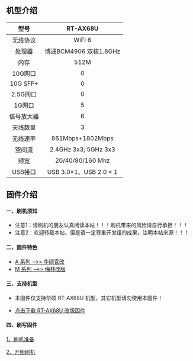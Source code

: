 ## 机型介绍

| 型号 | RT-AX68U |
|:--:|:--:|
| 无线协议 | WiFi 6 | 
| 处理器 | 博通BCM4906 双核1.8GHz | 
| 内存 | 512M | 
| 10G网口 | 0 | 
| 10G SFP+ | 0 | 
| 2.5G网口 | 0 | 
| 1G网口 | 5 | 
| 信号放大器 | 6 | 
| 天线数量 | 3 | 
| 无线速率 | 861Mbps+1802Mbps | 
| 空间流 | 2.4GHz 3x3; 5GHz 3x3 | 
| 频宽 | 20/40/80/160 Mhz | 
| USB接口 | USB 3.0×1、USB 2.0 × 1 | 

## 固件介绍
#### 一、刷机须知
* 注意1：请刷机的朋友认真阅读本帖！！！刷机带来的风险请自行承担！！！
* 注意2：欢迎转载本帖，但是请一定尊重开发组的成果，注明本帖来源！！！

#### 二、固件特色
* [A 系列 ——>> 华硕官改](/zh/guide/asus/firmware-a.md)
* [M 系列 ——>> 梅林改版](/zh/guide/asus/firmware-m.md)

#### 三、支持机型
* 本固件仅支持华硕 RT-AX68U 机型，其它机型请勿使用本固件！

* [点击下载 RT-AX68U 改版固件](https://www.asusgo.com/firmware/download?devicename=rt-ax68u&firmware=merlin)

#### 四、刷写固件

[1、刷机准备](/zh/guide/asus/flash/flash_prepare.html) 

[2、开始刷机](/zh/guide/asus/flash/flash_start.html) 